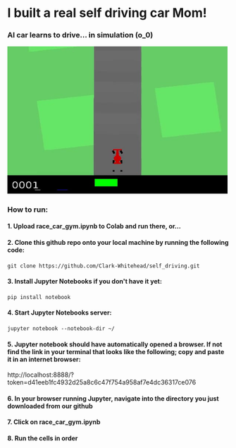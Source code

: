 # I built a real self driving car Mom!

### AI car learns to drive... in simulation (o_0)

<img src="https://github.com/Clark-Whitehead/self_driving/blob/master/raceCar.jpg?raw=true" width="500" alt="sample_output">

### How to run:

#### 1. Upload race_car_gym.ipynb to Colab and run there, or...

#### 2. Clone this github repo onto your local machine by running the following code:

```
git clone https://github.com/Clark-Whitehead/self_driving.git
```

#### 3. Install Jupyter Notebooks if you don't have it yet:

```
pip install notebook
```

#### 4. Start Jupyter Notebooks server:

```
jupyter notebook --notebook-dir ~/
```

#### 5. Jupyter notebook should have automatically opened a browser. If not find the link in your terminal that looks like the following; copy and paste it in an internet browser:

<p>http://localhost:8888/?token=d41eeb1fc4932d25a8c6c47f754a958af7e4dc36317ce076</p>

#### 6. In your browser running Jupyter, navigate into the directory you just downloaded from our github

#### 7. Click on race_car_gym.ipynb

#### 8. Run the cells in order
